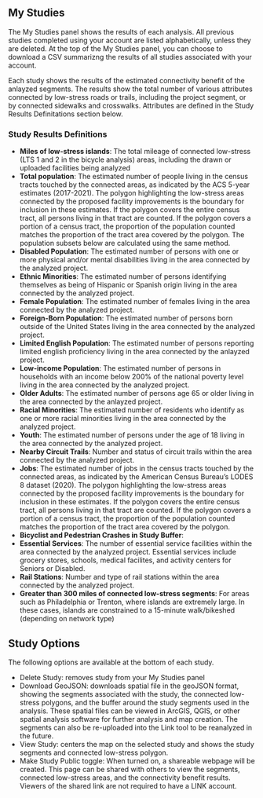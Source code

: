 
## My Studies
The My Studies panel shows the results of each analysis. 
All previous studies completed using your account are listed alphabetically, unless they are deleted. 
At the top of the My Studies panel, you can choose to download a CSV summarizng the results of all studies associated with your account. 

Each study shows the results of the estimated connectivity benefit of the anlayzed segments. 
The results show the total number of various attributes connected by low-stress roads or trails, including the project segment, or by connected sidewalks and crosswalks. 
Attributes are defined in the Study Results Definitations section below.


### Study Results Definitions
- **Miles of low-stress islands**: The total mileage of connected low-stress (LTS 1 and 2 in the bicycle analysis) areas, including the drawn or uploaded facilities being analyzed
- **Total population**: The estimated number of people living in the census tracts touched by the connected areas, as indicated by the ACS 5-year estimates (2017-2021). The polygon highlighting the low-stress areas connected by the proposed facility improvements is the boundary for inclusion in these estimates. If the polygon covers the entire census tract,  all persons living in that tract are counted. If the polygon covers a portion of a census tract, the proportion of the population counted matches the proportion of the tract area covered by the polygon. The population subsets below are calculated using the same method.
- **Disabled Population**: The estimated number of persons with one or more physical and/or mental disabilities living in the area connected by the analyzed project.
- **Ethnic Minorities**: The estimated number of persons identifying themselves as being of Hispanic or Spanish origin living in the area connected by the analyzed project.
- **Female Population**: The estimated number of females living in the area connected by the analyzed project.
- **Foreign-Born Population**: The estimated number of persons born outside of the United States living in the area connected by the analyzed project.
- **Limited English Population**: The estimated number of persons reporting limited english proficiency living in the area connected by the anlayzed project.
- **Low-income Population**: The estimated number of persons in households with an income below 200% of the national poverty level living in the area connected by the analyzed project.
- **Older Adults**: The estimated number of persons age 65 or older living in the area connected by the anlayzed project.
- **Racial Minorities**: The estimated number of residents who identify as one or more racial minorities living in the area connected by the analyzed project.
- **Youth**: The estimated number of persons under the age of 18 living in the area connected by the analyzed project.
- **Nearby Circuit Trails**: Number and status of circuit trails within the area connected by the analyzed project.
- **Jobs**: The estimated number of jobs in the census tracts touched by the connected areas, as indicated by the American Census Bureau’s LODES 8 dataset (2020). The polygon highlighting the low-stress areas connected by the proposed facility improvements is the boundary for inclusion in these estimates. If the polygon covers the entire census tract,  all persons living in that tract are counted. If the polygon covers a portion of a census tract, the proportion of the population counted matches the proportion of the tract area covered by the polygon. 
- **Bicyclist and Pedestrian Crashes in Study Buffer**: 
- **Essential Services**: The number of essential service facilities within the area connected by the analyzed project. Essential services include grocery stores, schools, medical facilites, and activity centers for Seniors or Disabled.
- **Rail Stations**: Number and type of rail stations within the area connected by the analyzed project. 
- **Greater than 300 miles of connected low-stress segments**: For areas such as Philadelphia or Trenton, where islands are extremely large. In these cases, islands are constrained to a 15-minute walk/bikeshed (depending on network type)

## Study Options

The following options are available at the bottom of each study.

- Delete Study: removes study from your My Studies panel
- Download GeoJSON: downloads spatial file in the geoJSON format, showing the segments associated with the study, the connected low-stress polygons, and the buffer around the study segments used in the analysis. These spatial files can be viewed in ArcGIS, QGIS, or other spatial analysis software for further analysis and map creation. The segments can also be re-uploaded into the Link tool to be reanalyzed in the future.
- View Study: centers the map on the selected study and shows the study segments and connected low-stress polygon.
- Make Study Public toggle: When turned on, a shareable webpage will be created. This page can be shared with others to view the segments, connected low-stress areas, and the connectivity benefit results. Viewers of the shared link are not required to have a LINK account.





